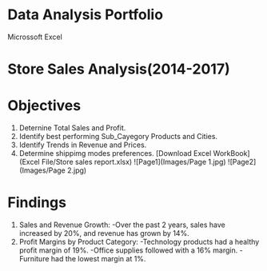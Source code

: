 # Data Analysis Portfolio
Microssoft Excel


# Store Sales Analysis(2014-2017) 

# Objectives
1. Deternine Total Sales and Profit.
2. Identify best performing Sub_Cayegory Products and Cities.
3. Identify Trends in Revenue and Prices.
4. Determine shippimg modes preferences.
[Download Excel WorkBook](Excel File/Store sales report.xlsx)
![Page1](Images/Page 1.jpg)
![Page2](Images/Page 2.jpg)

# Findings 
1. Sales and Revenue Growth:
               -Over the past 2 years, sales have increased by 20%, and revenue has grown by 14%.
2. Profit Margins by Product Category:
  -Technology products had a healthy profit margin of 19%.
  -Office supplies followed with a 16% margin.
  -Furniture had the lowest margin at 1%.
   







